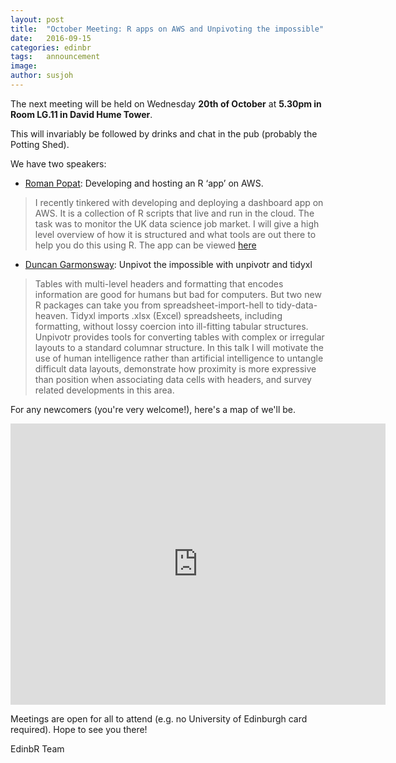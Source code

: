 ```yaml
---
layout: post
title:  "October Meeting: R apps on AWS and Unpivoting the impossible"
date:   2016-09-15
categories: edinbr
tags:   announcement
image:
author: susjoh
---
```


The next meeting will be held on Wednesday **20th of October** at **5.30pm in Room LG.11 in David Hume Tower**.

This will invariably be followed by drinks and chat in the pub (probably the Potting Shed).

We have two speakers:

* [Roman Popat](http://www.thedatalab.com/Roman-Popat): Developing and hosting an R ‘app’ on AWS.

> I recently tinkered with developing and deploying a dashboard app on AWS. It is a collection of R scripts that live and run in the cloud. The task was to monitor the UK data science job market. I will give a high level overview of how it is structured and what tools are out there to help you do this using R. The app can be viewed [here](https://s3-eu-west-1.amazonaws.com/adzunadata/dashboard/AdzunaFlexDashboard.html#map)

* [Duncan Garmonsway](https://github.com/nacnudus): Unpivot the impossible with unpivotr and tidyxl

> Tables with multi-level headers and formatting that encodes information are good for humans but bad for computers.  But two new R packages can take you from spreadsheet-import-hell to tidy-data-heaven.  Tidyxl imports .xlsx (Excel) spreadsheets, including formatting, without lossy coercion into ill-fitting tabular structures.  Unpivotr provides tools for converting tables with complex or irregular layouts to a standard columnar structure.  In this talk I will motivate the use of human intelligence rather than artificial intelligence to untangle difficult data layouts, demonstrate how proximity is more expressive than position when associating data cells with headers, and survey related developments in this area.


For any newcomers (you're very welcome!), here's a map of we'll be.

<iframe src="https://www.google.com/maps/embed?pb=!1m14!1m8!1m3!1d939.4322782159774!2d-3.1868992813634778!3d55.9431477069392!3m2!1i1024!2i768!4f13.1!3m3!1m2!1s0x0%3A0x8b232656b3b16a57!2sDavid+Hume+Tower!5e0!3m2!1sen!2suk!4v1473937651228" width="600" height="450" frameborder="0" style="border:0" allowfullscreen></iframe>

Meetings are open for all to attend (e.g. no University of Edinburgh card required). Hope to see you there!

EdinbR Team
